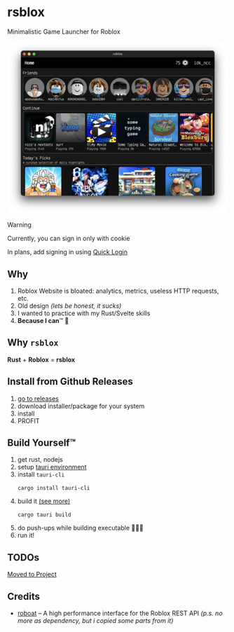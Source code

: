 # rsblox

Minimalistic Game Launcher for Roblox

![Screenshot](docs/screenshot.png)

> [!WARNING]
>
> Currently, you can sign in only with cookie
>
> In plans, add signing in using [Quick Login](https://en.help.roblox.com/hc/en-us/articles/360056582012-Quick-Login)

## Why

1. Roblox Website is bloated: analytics, metrics, useless HTTP requests, etc.
2. Old design _(lets be honest, it sucks)_
3. I wanted to practice with my Rust/Svelte skills
4. **Because I can**™ 🕺

## Why `rsblox`

**Rust** + **Roblox** = **rsblox**

## Install from Github Releases

1. [go to releases](https://github.com/idkncc/rsblox/releases)
2. download installer/package for your system
3. install
4. PROFIT

## Build Yourself™

1. get rust, nodejs
2. setup [tauri environment](https://tauri.app/v1/guides/getting-started/prerequisites)
3. install `tauri-cli`
   ```shell
   cargo install tauri-cli
   ```
4. build it [(see more)](https://tauri.app/v1/guides/building/)
   ```shell
   cargo tauri build
   ```
5. do push-ups while building executable 💪💪💪
6. run it!

## TODOs
[Moved to Project](https://github.com/orgs/idkncc/projects/1/views/1)

## Credits
- [roboat](https://github.com/fekie/roboat) – A high performance interface for the Roblox REST API _(p.s. no more as dependency, but i copied some parts from it)_
